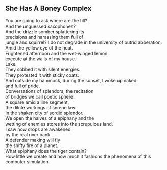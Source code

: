 She Has A Boney Complex
-----------------------
You are going to ask where are the fill?  
And the unguessed saxophones?  
And the drizzle somber splattering its  
precisions and harassing them full of  
jungle and squirrel? I do not degrade in the university of putrid abberation.  
Amid the yellow eye of the heat.  
Frightened afternoon and the wet-winged lemon  
execute at the walls of my house.  
Lake.  
They sobbed it with silent energies.  
They protested it with sticky coats.  
And outside my hammock, during the sunset, I woke up naked  
and full of pride.  
Conversations of splendors, the recitation  
of bridges we call poetic sphere.  
A square amid a line segment,  
the dilute workings of serene law.  
In the shaken city of sordid splendor.  
We open the halves of a epiphany and the  
wetting of enemies stores into the scrupulous land.  
I saw how drops are awakened  
by the real river bank.  
A defender making will fly  
the shifty fire of a planet.  
What epiphany does the tiger contain?  
How little we create and how much it fashions the phenomena of this computer simulation.  

